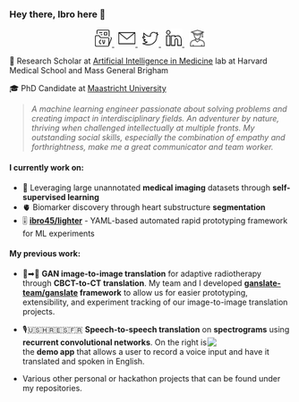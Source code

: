 
### Hey there, Ibro here 👋

<!-- START: Icon links to my profiles. Dark/light mode support. -->
<p align="center">
  <a href="https://drive.google.com/file/d/1-M4SUlF0wWqGxd35uK-lma32OKjUC5Ue/view?usp=share_link" target="_blank" alt="CV">
    <picture>
      <source media="(prefers-color-scheme: dark)" srcset="icons/cv_inverted.png" width="30px">
      <img alt="CV" src="icons/cv.png" width="30px">
    </picture>
  </a>
  &nbsp;
  <a href="mailto: ihadzic@bwh.harvard.edu" target="_blank" alt="Email">
    <picture>
      <source media="(prefers-color-scheme: dark)" srcset="icons/email_inverted.png" width="30px">
      <img alt="Email" src="icons/email.png" width="30px">
    </picture>
  </a>
  &nbsp;
  <a href="https://twitter.com/hadziibro" target="_blank" alt="Twitter">
    <picture>
      <source media="(prefers-color-scheme: dark)" srcset="icons/twitter_inverted.png" width="30px">
      <img alt="Twitter" src="icons/twitter.png" width="30px">
    </picture>
  </a>
  &nbsp;
  <a href="https://www.linkedin.com/in/ibrhad/" target="_blank" alt="LinkedIn">
    <picture>
      <source media="(prefers-color-scheme: dark)" srcset="icons/linkedin_inverted.png" width="30px" height="32px">
      <img alt="LinkedIn" src="icons/linkedin.png" width="30px" height="32px">
    </picture>
  </a>
  &nbsp;
  <a href="https://scholar.google.com/citations?user=ZwxiGQ0AAAAJ&hl=en" target="_blank" alt="Google Scholar">
    <picture>
      <source media="(prefers-color-scheme: dark)" srcset="icons/scholar_inverted.png" width="30px">
      <img alt="Google Scholar" src="icons/scholar.png" width="30px">
    </picture>
  </a>
</p>
<!-- END: Icon links to my profiles. Dark/light mode support. -->

🔬 Research Scholar at [Artificial Intelligence in Medicine](https://aim.hms.harvard.edu/) lab at Harvard Medical School and Mass General Brigham

🎓 PhD Candidate at [Maastricht University](https://www.maastrichtuniversity.nl/about-um/faculties/faculty-health-medicine-and-life-sciences-0)
> *A machine learning engineer passionate about solving problems and creating impact in interdisciplinary fields. An adventurer by nature, thriving when challenged  intellectually at multiple fronts. My outstanding social skills, especially the combination of empathy and forthrightness,  make me a great communicator and team worker.*

####  I currently work on:
- 🩻 Leveraging large unannotated **medical imaging** datasets through **self-supervised learning**
- 🫀 Biomarker discovery through heart substructure **segmentation**
- 🎚️ **[ibro45/lighter](https://github.com/ibro45/lighter)** - YAML-based automated rapid prototyping framework for ML experiments

#### My previous work:
- 🌆➡🌃 **GAN image-to-image translation** for adaptive radiotherapy through **CBCT-to-CT translation**. My team and I developed **[ganslate-team/ganslate](https://github.com/ganslate-team/ganslate) framework** to allow us for easier prototyping, extensibility, and experiment tracking of our image-to-image translation projects.

- 🎙️🇺🇸🇭🇷🇪🇸🇫🇷 **Speech-to-speech translation** on **spectrograms** [<img align="right" width="150" src="https://img.youtube.com/vi/RN3c_3j5m4U/3.jpg">](https://www.youtube.com/watch?v=RN3c_3j5m4U) using **recurrent convolutional networks**.  On the right is the **demo app** that allows a user to record a voice input and have it translated and spoken in English.

- Various other personal or hackathon projects that can be found under my repositories.

